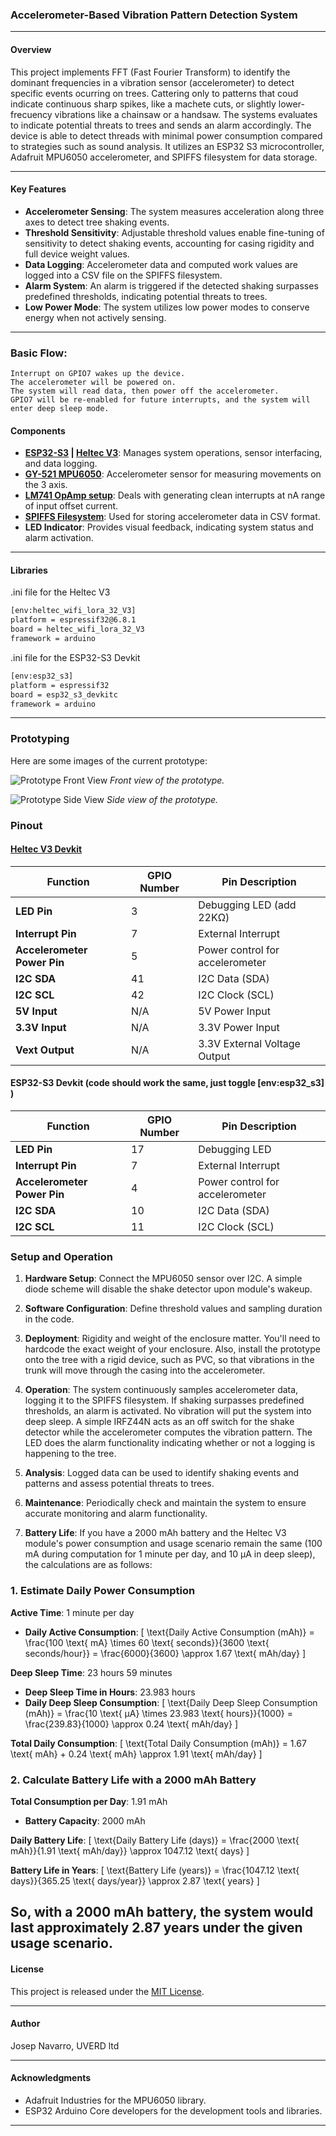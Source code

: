 <!-- trunk-ignore-all(markdownlint/MD041) -->
### Accelerometer-Based Vibration Pattern Detection System

---

#### Overview
This project implements FFT (Fast Fourier Transform) to identify the dominant frequencies in a vibration sensor (accelerometer) to detect specific events ocurring on trees. Cattering only to patterns that coud indicate continuous sharp spikes, like a machete cuts, or slightly lower-frecuency vibrations like a chainsaw or a handsaw. The systems evaluates to indicate potential threats to trees and sends an alarm accordingly. The device is able to detect threads with minimal power consumption compared to strategies such as sound analysis. It utilizes an ESP32 S3 microcontroller, Adafruit MPU6050 accelerometer, and SPIFFS filesystem for data storage.

---

#### Key Features
- **Accelerometer Sensing**: The system measures acceleration along three axes to detect tree shaking events.
- **Threshold Sensitivity**: Adjustable threshold values enable fine-tuning of sensitivity to detect shaking events, accounting for casing rigidity and full device weight values.
- **Data Logging**: Accelerometer data and computed work values are logged into a CSV file on the SPIFFS filesystem.
- **Alarm System**: An alarm is triggered if the detected shaking surpasses predefined thresholds, indicating potential threats to trees.
- **Low Power Mode**: The system utilizes low power modes to conserve energy when not actively sensing.

---

### Basic Flow:

    Interrupt on GPIO7 wakes up the device.
    The accelerometer will be powered on.
    The system will read data, then power off the accelerometer.
    GPIO7 will be re-enabled for future interrupts, and the system will enter deep sleep mode.

#### Components
- **[ESP32-S3](https://docs.espressif.com/projects/esp-idf/en/stable/esp32s3/hw-reference/esp32s3/user-guide-devkitc-1.html) | [Heltec V3](https://heltec.org/project/wifi-lora-32-v3/)**: Manages system operations, sensor interfacing, and data logging.
- **[GY-521 MPU6050](https://www.hotmcu.com/gy521-mpu6050-3axis-acceleration-gyroscope-6dof-module-p-83.html)**: Accelerometer sensor for measuring movements on the 3 axis.
- **[LM741 OpAmp setup](https://www.ti.com/lit/ds/symlink/lm741.pdf)**: Deals with generating clean interrupts at nA range of input offset current.
- **[SPIFFS Filesystem](https://docs.espressif.com/projects/esp-idf/en/stable/esp32/api-reference/storage/spiffs.html)**: Used for storing accelerometer data in CSV format.
- **LED Indicator**: Provides visual feedback, indicating system status and alarm activation.


---
#### Libraries

.ini file for the Heltec V3
```bash
[env:heltec_wifi_lora_32_V3]
platform = espressif32@6.8.1
board = heltec_wifi_lora_32_V3
framework = arduino
```
.ini file for the ESP32-S3 Devkit
```bash
[env:esp32_s3]
platform = espressif32
board = esp32_s3_devkitc
framework = arduino
```
---

### Prototyping

Here are some images of the current prototype:

![Prototype Front View](docs/images/shake_detection_proto_esp32s3.jpg)
*Front view of the prototype.*

![Prototype Side View](docs/images/shake_detection_proto_side_esp32s3.jpg)
*Side view of the prototype.*



### Pinout

#### [Heltec V3 Devkit](https://heltec.org/project/wifi-lora-32-v3/)

| Function                     | GPIO Number | Pin Description                |
|------------------------------|-------------|--------------------------------|
| **LED Pin**                  | 3           | Debugging LED (add 22KΩ)   |
| **Interrupt Pin**            | 7           | External Interrupt             |
| **Accelerometer Power Pin**  | 5           | Power control for accelerometer|
| **I2C SDA**                  | 41          | I2C Data (SDA)                 |
| **I2C SCL**                  | 42          | I2C Clock (SCL)                |
| **5V Input**                 | N/A         | 5V Power Input                 |
| **3.3V Input**               | N/A         | 3.3V Power Input               |
| **Vext Output**              | N/A         | 3.3V External Voltage Output   |



#### ESP32-S3 Devkit (code should work the same, just toggle [env:esp32_s3] )

| Function                     | GPIO Number | Pin Description                |
|------------------------------|-------------|--------------------------------|
| **LED Pin**                  | 17          | Debugging LED                  |
| **Interrupt Pin**            | 7           | External Interrupt             |
| **Accelerometer Power Pin**  | 4           | Power control for accelerometer|
| **I2C SDA**                  | 10          | I2C Data (SDA)                 |
| **I2C SCL**                  | 11          | I2C Clock (SCL)                |


### Setup and Operation

1. **Hardware Setup**: Connect the MPU6050 sensor over I2C. A simple diode scheme will disable the shake detector upon module's wakeup.

2. **Software Configuration**: Define threshold values and sampling duration in the code.

3. **Deployment**: Rigidity and weight of the enclosure matter. You'll need to hardcode the exact weight of your enclosure. Also, install the prototype onto the tree with a rigid device, such as PVC, so that vibrations in the trunk will move through the casing into the accelerometer.

4. **Operation**: The system continuously samples accelerometer data, logging it to the SPIFFS filesystem. If shaking surpasses predefined thresholds, an alarm is activated. No vibration will put the system into deep sleep. A simple IRFZ44N acts as an off switch for the shake detector while the accelerometer computes the vibration pattern. The LED does the alarm functionality indicating whether or not a logging is happening to the tree.

5. **Analysis**: Logged data can be used to identify shaking events and patterns and assess potential threats to trees.

6. **Maintenance**: Periodically check and maintain the system to ensure accurate monitoring and alarm functionality.

7. **Battery Life**: If you have a 2000 mAh battery and the Heltec V3 module's power consumption and usage scenario remain the same (100 mA during computation for 1 minute per day, and 10 µA in deep sleep), the calculations are as follows:

### 1. Estimate Daily Power Consumption

**Active Time**: 1 minute per day

- **Daily Active Consumption**:
  \[
  \text{Daily Active Consumption (mAh)} = \frac{100 \text{ mA} \times 60 \text{ seconds}}{3600 \text{ seconds/hour}} = \frac{6000}{3600} \approx 1.67 \text{ mAh/day}
  \]

**Deep Sleep Time**: 23 hours 59 minutes

- **Deep Sleep Time in Hours**: 23.983 hours
- **Daily Deep Sleep Consumption**:
  \[
  \text{Daily Deep Sleep Consumption (mAh)} = \frac{10 \text{ µA} \times 23.983 \text{ hours}}{1000} = \frac{239.83}{1000} \approx 0.24 \text{ mAh/day}
  \]

**Total Daily Consumption**:
  \[
  \text{Total Daily Consumption (mAh)} = 1.67 \text{ mAh} + 0.24 \text{ mAh} \approx 1.91 \text{ mAh/day}
  \]

### 2. Calculate Battery Life with a 2000 mAh Battery

**Total Consumption per Day**: 1.91 mAh

- **Battery Capacity**: 2000 mAh

**Daily Battery Life**:
  \[
  \text{Daily Battery Life (days)} = \frac{2000 \text{ mAh}}{1.91 \text{ mAh/day}} \approx 1047.12 \text{ days}
  \]

**Battery Life in Years**:
  \[
  \text{Battery Life (years)} = \frac{1047.12 \text{ days}}{365.25 \text{ days/year}} \approx 2.87 \text{ years}
  \]

So, with a 2000 mAh battery, the system would last approximately **2.87 years** under the given usage scenario.
---

#### License
This project is released under the [MIT License](LICENSE.md).

---

#### Author
Josep Navarro, UVERD ltd

---

#### Acknowledgments
- Adafruit Industries for the MPU6050 library.
- ESP32 Arduino Core developers for the development tools and libraries.

---
